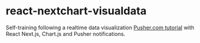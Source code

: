 # react-nextchart-visualdata
Self-training following a realtime data visualization <a href="https://pusher.com/tutorials/realtime-data-visualization-nextjs">Pusher.com tutorial</a> with React Next.js, Chart.js and Pusher notifications.
